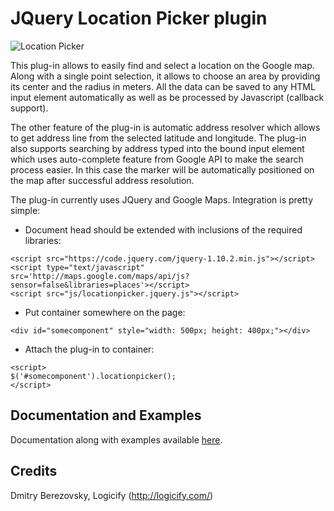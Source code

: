 JQuery Location Picker plugin
=============================

![Location Picker](http://logicify.github.io/jquery-locationpicker-plugin/images/basic_ui.png)

This plug-in allows to easily find and select a location on the Google map. Along with a single point selection, it allows to choose an area by providing its center and the radius in meters. All the data can be saved to any HTML input element automatically as well as be processed by Javascript (callback support).

The other feature of the plug-in is automatic address resolver which allows to get address line from the selected latitude and longitude. The plug-in also supports searching by address typed into the bound input element which uses auto-complete feature from Google API to make the search process easier. In this case the marker will be automatically positioned on the map after successful address resolution. 

The plug-in currently uses JQuery and Google Maps. Integration is pretty simple:

* Document head should be extended with inclusions of the required libraries: 
```
<script src="https://code.jquery.com/jquery-1.10.2.min.js"></script>
<script type="text/javascript" src='http://maps.google.com/maps/api/js?sensor=false&libraries=places'></script>
<script src="js/locationpicker.jquery.js"></script>
```

* Put container somewhere on the page:
```
<div id="somecomponent" style="width: 500px; height: 400px;"></div>
```

* Attach the plug-in to container: 
```
<script>
$('#somecomponent').locationpicker();
</script>
```

Documentation and Examples
--------------------------

Documentation along with examples available [here](http://logicify.github.io/jquery-locationpicker-plugin/).


Credits
-------
Dmitry Berezovsky, Logicify (<http://logicify.com/>)
